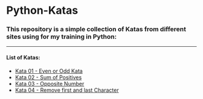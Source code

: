 # Python-Katas
### This repository is a simple collection of Katas from different sites using for my training in Python:
___
#### List of Katas:
* [Kata 01 - Even or Odd Kata][1]
* [Kata 02 - Sum of Positives][2]
* [Kata 03 - Opposite Number][3]
* [Kata 04 - Remove first and last Character][4]

[1]: https://github.com/PabloGonzalezM/Python-Katas/tree/master/kata_01_even_or_odd
[2]: https://github.com/PabloGonzalezM/Python-Katas/tree/master/kata_02_sum_of_positive
[3]: https://github.com/PabloGonzalezM/Python-Katas/tree/master/kata_03_opposite_number
[4]: https://github.com/PabloGonzalezM/Python-Katas/tree/master/kata_04_remove_first_and_last_character